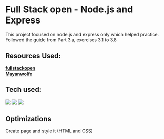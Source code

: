 # Full Stack open - Node.js and Express
This project focused on node.js and express only which helped practice. <br>
Followed the guide from Part 3.a, exercises 3.1 to 3.8

## Resources Used:
**[fullstackopen](https://fullstackopen.com/en/part3/node_js_and_express)**
<br>
**[Mayanwolfe](https://www.youtube.com/watch?v=tS7VK8Qn7YA)**


## Tech used:
<img src="https://img.shields.io/badge/Node.js%20-%20?style=plastic&logo=node.js&label=%E2%94%82&labelColor=rgba(15%2C%2066%2C%20110%2C%200.9)&color=rgba(20%2C%20132%2C%20167%2C%200.9)">
<img src="https://img.shields.io/badge/Express%20-%20?style=plastic&logo=express&label=%E2%94%82&labelColor=rgba(15%2C%2066%2C%20110%2C%200.9)&color=rgba(20%2C%20132%2C%20167%2C%200.9)"/>
<img src="https://img.shields.io/badge/Postman%20-%20?style=plastic&logo=postman&label=%E2%94%82&labelColor=rgba(15%2C%2066%2C%20110%2C%200.9)&color=rgba(20%2C%20132%2C%20167%2C%200.9)"/>


## Optimizations
Create page and style it (HTML and CSS)
